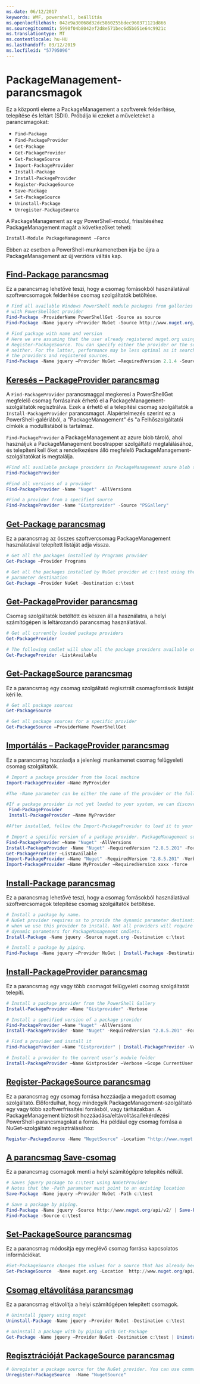 ```yaml
---
ms.date: 06/12/2017
keywords: WMF, powershell, beállítás
ms.openlocfilehash: 042e9a30068d32dc5860255bdec960371121d866
ms.sourcegitcommit: 5990f04b8042ef2d8e571bec6d5b051e64c9921c
ms.translationtype: MT
ms.contentlocale: hu-HU
ms.lasthandoff: 03/12/2019
ms.locfileid: "57795096"
---
```

# <a name="packagemanagement-cmdlets"></a>PackageManagement-parancsmagok

Ez a központi eleme a PackageManagement a szoftverek felderítése, telepítése és leltárt (SDII). Próbálja ki ezeket a műveleteket a parancsmagokat:

- `Find-Package`
- `Find-PackageProvider`
- `Get-Package`
- `Get-PackageProvider`
- `Get-PackageSource`
- `Import-PackageProvider`
- `Install-Package`
- `Install-PackageProvider`
- `Register-PackageSource`
- `Save-Package`
- `Set-PackageSource`
- `Uninstall-Package`
- `Unregister-PackageSource`

A PackageManagement az egy PowerShell-modul, frissítéséhez PackageManagement magát a következőket teheti:

```powershell
Install-Module PackageManagement –Force
```

Ebben az esetben a PowerShell-munkamenetben írja be újra a PackageManagement az új verzióra váltás kap.

## <a name="find-package-cmdletpowershellmodulepackagemanagementfind-package"></a>[Find-Package parancsmag](/powershell/module/PackageManagement/Find-Package)

Ez a parancsmag lehetővé teszi, hogy a csomag forrásokból használatával szoftvercsomagok felderítése csomag szolgáltatók betöltése.

```powershell
# Find all available Windows PowerShell module packages from galleries registered
# with PowerShellGet provider
Find-Package -ProviderName PowerShellGet -Source as source
Find-Package -Name jquery –Provider NuGet -Source http://www.nuget.org/api/v2/

# Find package with name and version
# Here we are assuming that the user already registered nuget.org using
# Register-PackageSource. You can specify either the provider or the source, or
# neither. For the latter, performance may be less optimal as it searches through all
# the providers and registered sources.
Find-Package -Name jquery –Provider NuGet –RequiredVersion 2.1.4 -Source nuget.org
```

## <a name="find-packageprovider-cmdletpowershellmodulepackagemanagementfind-packageprovider"></a>[Keresés – PackageProvider parancsmag](/powershell/module/PackageManagement/Find-PackageProvider)

A `Find-PackageProvider` parancsmaggal megkeresi a PowerShellGet megfelelő csomag forrásainak érhető el a PackageManagement-szolgáltatók regisztrálva. Ezek a érhető el a telepítési csomag szolgáltatók a `Install-PackageProvider` parancsmagot. Alapértelmezés szerint ez a PowerShell-galériából, a "PackageManagement" és "a Felhőszolgáltatói címkék a modullistából is tartalmaz.

`Find-PackageProvider` a PackageManagement az azure blob tároló, ahol használjuk a PackageManagement boostrapper szolgáltató megtalálásához, és telepíteni kell őket a rendelkezésre álló megfelelő PackageManagement-szolgáltatókat is megtalálja.

```powershell
#Find all available package providers in PackageManagement azure blob store as well as in PowerShellGallery.com
Find-PackageProvider

#Find all versions of a provider
Find-PackageProvider -Name "Nuget" -AllVersions

#Find a provider from a specified source
Find-PackageProvider -Name "Gistprovider" -Source "PSGallery"
```

## <a name="get-package-cmdletpowershellmodulepackagemanagementget-package"></a>[Get-Package parancsmag](/powershell/module/PackageManagement/Get-Package)

Ez a parancsmag az összes szoftvercsomag PackageManagement használatával telepített listáját adja vissza.

```powershell
# Get all the packages installed by Programs provider
Get-Package –Provider Programs

# Get all the packages installed by NuGet provider at c:\test using the dynamic
# parameter destination
Get-Package –Provider NuGet -Destination c:\test
```

## <a name="get-packageprovider-cmdletpowershellmodulepackagemanagementget-packageprovider"></a>[Get-PackageProvider parancsmag](/powershell/module/PackageManagement/Get-PackageProvider)

Csomag szolgáltatók betöltött és készen áll a használatra, a helyi számítógépen is leltározandó parancsmag használatával.

```powershell
# Get all currently loaded package providers
Get-PackageProvider

# The following cmdlet will show all the package providers available on the machine (including those that are not loaded):
Get-PackageProvider -ListAvailable
```

## <a name="get-packagesource-cmdletpowershellmodulepackagemanagementget-packagesource"></a>[Get-PackageSource parancsmag](/powershell/module/PackageManagement/Get-PackageSource)

Ez a parancsmag egy csomag szolgáltató regisztrált csomagforrások listáját kéri le.

```powershell
# Get all package sources
Get-PackageSource

# Get all package sources for a specific provider
Get-PackageSource –ProviderName PowerShellGet
```

## <a name="import-packageprovider-cmdletpowershellmodulepackagemanagementimport-packageprovider"></a>[Importálás – PackageProvider parancsmag](/powershell/module/PackageManagement/Import-PackageProvider)

Ez a parancsmag hozzáadja a jelenlegi munkamenet csomag felügyeleti csomag szolgáltatók.

```powershell
# Import a package provider from the local machine
Import-PackageProvider –Name MyProvider

#The -Name parameter can be either the name of the provider or the full path to the provider. Currently, we support .dll, .exe and.psm1 for the full path case. If the name of the provider is used for the -Name parameter, then additional version parameters such as -RequiredVersion, -MinimumVersion and -MaximumVersion may be specified. Otherwise, the latest version of the provider will be imported.

#If a package provider is not yet loaded to your system, we can discover and install on-demand. You can use explicit discovery and install cmdlets to do so:
 Find-PackageProvider
 Install-PackageProvider –Name MyProvider

#After installed, follow the Import-PackageProvider to load it to your system.

# Import a specific version of a package provider. PackageManagement supports installations of multiple versions of a package provider using PackageProvider cmdlets (not by bootstrapper provider). You can install another version of a package provider given that you already have one up running by:
Find-PackageProvider –Name "Nuget" -AllVersions
Install-PackageProvider -Name "Nuget" -RequiredVersion "2.8.5.201" -Force
Get-PackageProvider –ListAvailable
Import-PackageProvider –Name "Nuget" -RequiredVersion "2.8.5.201" -Verbose
Import-PackageProvider –Name MyProvider –RequiredVersion xxxx -force
```

## <a name="install-package-cmdletpowershellmodulepackagemanagementinstall-package"></a>[Install-Package parancsmag](/powershell/module/PackageManagement/Install-Package)

Ez a parancsmag lehetővé teszi, hogy a csomag forrásokból használatával szoftvercsomagok telepítése csomag szolgáltatók betöltése.

```powershell
# Install a package by name.
# NuGet provider requires us to provide the dynamic parameter destination path
# when we use this provider to install. Not all providers will require you to supply
# dynamic parameters for PackageManagement cmdlets.
Install-Package -Name jquery -Source nuget.org -Destination c:\test

# Install a package by piping.
Find-Package -Name jquery –Provider NuGet | Install-Package -Destination c:\test
```

## <a name="install-packageprovider-cmdletpowershellmodulepackagemanagementinstall-packageprovider"></a>[Install-PackageProvider parancsmag](/powershell/module/PackageManagement/Install-PackageProvider)

Ez a parancsmag egy vagy több csomagot felügyeleti csomag szolgáltatót telepíti.

```powershell
# Install a package provider from the PowerShell Gallery
Install-PackageProvider –Name "Gistprovider" -Verbose

# Install a specified version of a package provider
Find-PackageProvider –Name "Nuget" -AllVersions
Install-PackageProvider -Name "Nuget" -RequiredVersion "2.8.5.201" -Force

# Find a provider and install it
Find-PackageProvider –Name "Gistprovider" | Install-PackageProvider -Verbose

# Install a provider to the current user’s module folder
Install-PackageProvider –Name Gistprovider –Verbose –Scope CurrentUser
```

## <a name="register-packagesource-cmdletpowershellmodulepackagemanagementregister-packagesource"></a>[Register-PackageSource parancsmag](/powershell/module/PackageManagement/Register-PackageSource)

Ez a parancsmag egy csomag forrása hozzáadja a megadott csomag szolgáltató.
Előfordulhat, hogy mindegyik PackageManagement-szolgáltató egy vagy több szoftverfrissítési forrásból, vagy tárházakban. A PackageManagement biztosít hozzáadása/eltávolítása/lekérdezési PowerShell-parancsmagokat a forrás. Ha például egy csomag forrása a NuGet-szolgáltató regisztrálásához:

```powershell
Register-PackageSource -Name "NugetSource" -Location "http://www.nuget.org/api/v2" –ProviderName nuget
```

## <a name="save-package-cmdletpowershellmodulepackagemanagementsave-package"></a>[A parancsmag Save-csomag](/powershell/module/PackageManagement/Save-Package)

Ez a parancsmag csomagok menti a helyi számítógépre telepítés nélkül.

```powershell
# Saves jquery package to c:\test using NuGetProvider
# Notes that the -Path parameter must point to an existing location
Save-Package -Name jquery –Provider NuGet -Path c:\test

# Save a package by piping.
Find-Package -Name jquery -Source http://www.nuget.org/api/v2/ | Save-Package -Path c:\test
Find-Package -Source c:\test
```

## <a name="set-packagesource-cmdletpowershellmodulepackagemanagementset-packagesource"></a>[Set-PackageSource parancsmag](/powershell/module/PackageManagement/Set-PackageSource)

Ez a parancsmag módosítja egy meglévő csomag forrása kapcsolatos információkat.

```powershell
#Set-PackageSource changes the values for a source that has already been registered by running the Register-PackageSource cmdlet. By #running Set-PackageSource, you can change the source name and location.
Set-PackageSource  -Name nuget.org -Location  http://www.nuget.org/api/v2 -NewName nuget2 -NewLocation https://www.nuget.org/api/v2
```

## <a name="uninstall-package-cmdletpowershellmodulepackagemanagementuninstall-package"></a>[Csomag eltávolítása parancsmag](/powershell/module/PackageManagement/Uninstall-Package)

Ez a parancsmag eltávolítja a helyi számítógépen telepített csomagok.

```powershell
# Uninstall jquery using nuget
Uninstall-Package -Name jquery –Provider NuGet -Destination c:\test

# Uninstall a package with by piping with Get-Package
Get-Package -Name jquery –Provider NuGet -Destination c:\test | Uninstall-Package
```

## <a name="unregister-packagesource-cmdletpowershellmodulepackagemanagementunregister-packagesource"></a>[Regisztrációját PackageSource parancsmag](/powershell/module/PackageManagement/Unregister-PackageSource)

```powershell
# Unregister a package source for the NuGet provider. You can use command Unregister-PackageSource, to disconnect with a repository, and Get-PackageSource, to discover what the repositories are associated with that provider.
Unregister-PackageSource  -Name "NugetSource"
```